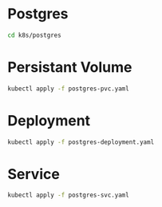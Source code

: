 # Postgres

```sh
cd k8s/postgres
```
# Persistant Volume
```sh
kubectl apply -f postgres-pvc.yaml
```
# Deployment
```sh
kubectl apply -f postgres-deployment.yaml
```
# Service
```sh
kubectl apply -f postgres-svc.yaml
```
